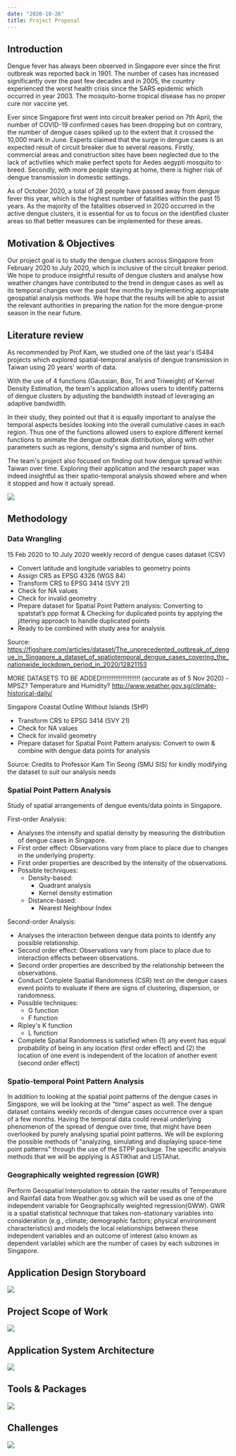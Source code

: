 ```yaml
---
date: "2020-10-26"
title: Project Proposal
---
```


## Introduction

Dengue fever has always been observed in Singapore ever since the first outbreak was reported back in 1901. The number of cases has increased significantly over the past few decades and in 2005, the country experienced the worst health crisis since the SARS epidemic which occurred in year 2003. The mosquito-borne tropical disease has no proper cure nor vaccine yet. 

Ever since Singapore first went into circuit breaker period on 7th April, the number of COVID-19 confirmed cases has been dropping but on contrary, the number of dengue cases spiked up to the extent that it crossed the 10,000 mark in June.
Experts claimed that the surge in dengue cases is an expected result of circuit breaker due to several reasons. Firstly, commercial areas and construction sites have been neglected due to the lack of activities which make perfect spots for Aedes aegypti mosquito to breed. Secondly, with more people staying at home, there is higher risk of dengue transmission in domestic settings. 

As of October 2020, a total of 28 people have passed away from dengue fever this year, which is the highest number of fatalities within the past 15 years. As the majority of the fatalities observed in 2020 occurred in the active dengue clusters, it is essential for us to focus on the identified cluster areas so that better measures can be implemented for these areas. 

## Motivation & Objectives

Our project goal is to study the dengue clusters across Singapore from February 2020 to July 2020, which is inclusive of the circuit breaker period. We hope to  produce insightful results of dengue clusters and analyse how weather changes have contributed to the trend in dengue cases as well as its temporal changes over the past few months by implementing appropriate geospatial analysis methods. We hope that the results will be able to assist the relevant authorities in preparing the nation for the more dengue-prone season in the near future. 

## Literature review

As recommended by Prof Kam, we studied one of the last year's IS484 projects which explored spatial-temporal analysis of dengue transmission in Taiwan using 20 years' worth of data. 

With the use of 4 functions (Gaussian, Box, Tri and Triweight) of Kernel Density Estimation, the team's application allows users to identify patterns of dengue clusters by adjusting the bandwidth instead of leveraging an adaptive bandwidth. 

In their study, they pointed out that it is equally important to analyse the temporal aspects besides looking into the overall cumulative cases in each region. Thus one of the functions allowed users to explore different kernel functions to animate the dengue outbreak distribution, along with other parameters such as regions, density's sigma and number of bins. 

The team's project also focused on finding out how dengue spread within Taiwan over time.  Exploring their application and the research paper was indeed insightful as their spatio-temporal analysis showed where and when it stopped and how it actualy spread. 

![](/posts/Business-Proposal_files/lit_review.JPG)

## Methodology

### Data Wrangling

15 Feb 2020 to 10 July 2020 weekly record of dengue cases dataset (CSV)

- Convert latitude and longitude variables to geometry points
- Assign CRS as EPSG 4326 (WGS 84)
- Transform CRS to EPSG 3414 (SVY 21)
- Check for NA values
- Check for invalid geometry
- Prepare dataset for Spatial Point Pattern analysis: Converting to spatstat’s ppp format & Checking for duplicated points by applying the jittering approach to handle duplicated points
- Ready to be combined with study area for analysis

Source: https://figshare.com/articles/dataset/The_unprecedented_outbreak_of_dengue_in_Singapore_a_dataset_of_spatiotemporal_dengue_cases_covering_the_nationwide_lockdown_period_in_2020/12821153

MORE DATASETS TO BE ADDED!!!!!!!!!!!!!!!!!!!!!! (accurate as of 5 Nov 2020) - MPSZ? Temperature and Humidity? http://www.weather.gov.sg/climate-historical-daily/

Singapore Coastal Outline Without Islands (SHP)
- Transform CRS to EPSG 3414 (SVY 21)
- Check for NA values
- Check for invalid geometry
- Prepare dataset for Spatial Point Pattern analysis: Convert to owin & combine with dengue data points for analysis

Source: Credits to Professor Kam Tin Seong (SMU SIS) for kindly modifying the dataset to suit our analysis needs

### Spatial Point Pattern Analysis

Study of spatial arrangements of dengue events/data points in Singapore.

First-order Analysis:
- Analyses the intensity and spatial density by measuring the distribution of dengue cases in Singapore.
- First order effect: Observations vary from place to place due to changes in the underlying property.
- First order properties are described by the intensity of the observations.
- Possible techniques:
  - Density-based:
    - Quadrant analysis
    - Kernel density estimation
  - Distance-based:
    - Nearest Neighbour Index
    
Second-order Analysis:
- Analyses the interaction between dengue data points to identify any possible relationship. 
- Second order effect: Observations vary from place to place due to interaction effects between observations.
- Second order properties are described by the relationship between the observations.
- Conduct Complete Spatial Randomness (CSR) test on the dengue cases event points to evaluate if there are signs of clustering, dispersion, or randomness.  
- Possible techniques:
  - G function
  - F function
- Ripley's K function
  - L function
- Complete Spatial Randomness is satisfied when (1) any event has equal probability of being in any location (first order effect) and (2) the location of one event is independent of the location of another event (second order effect) 

### Spatio-temporal Point Pattern Analysis

In addition to looking at the spatial point patterns of the dengue cases in Singapore, we will be looking at the "time" aspect as well. The dengue dataset contains weekly records of dengue cases occurrence over a span of a few months. Having the temporal data could reveal underlying phenomenon of the spread of dengue over time, that might have been overlooked by purely analysing spatial point patterns. We will be exploring the possible methods of "analyzing, simulating and displaying space-time point patterns" through the use of the STPP package. The specific analysis methods that we will be applying is ASTIKhat and LISTAhat.

### Geographically weighted regression (GWR)

Perform Geospatial Interpolation to obtain the raster results of Temperature and Rainfall data from Weather.gov.sg which will be used as one of the independent variable for Geographically weighted regression(GWW). GWR is a spatial statistical technique that takes non-stationary variables into consideration (e.g., climate; demographic factors; physical environment characteristics) and models the local relationships between these independent variables and an outcome of interest (also known as dependent variable) which are the number of cases by each subzones in Singapore.

## Application Design Storyboard

![](/posts/Business-Proposal_files/storyboard_dengue.JPG)

## Project Scope of Work

![](/posts/Business-Proposal_files/scope.JPG)

## Application System Architecture

![](/posts/Business-Proposal_files/SA.JPG)

## Tools & Packages

![](/posts/Business-Proposal_files/packages.JPG)

## Challenges 

![](/posts/Business-Proposal_files/challenges.JPG)